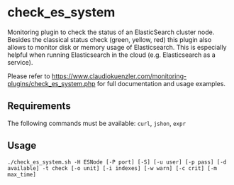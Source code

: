 # check_es_system
Monitoring plugin to check the status of an ElasticSearch cluster node. 
Besides the classical status check (green, yellow, red) this plugin also allows to monitor disk or memory usage of Elasticsearch. This is especially helpful when running Elasticsearch in the cloud (e.g. Elasticsearch as a service). 

Please refer to https://www.claudiokuenzler.com/monitoring-plugins/check_es_system.php for full documentation and usage examples.

Requirements
------
The following commands must be available: `curl`, `jshon`, `expr`

Usage
------

    ./check_es_system.sh -H ESNode [-P port] [-S] [-u user] [-p pass] [-d available] -t check [-o unit] [-i indexes] [-w warn] [-c crit] [-m max_time]
